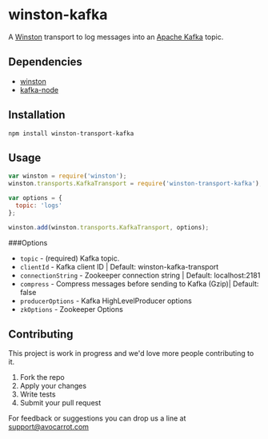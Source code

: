 # winston-kafka
A [Winston](https://github.com/winstonjs/winston) transport to log messages into an [Apache Kafka](http://kafka.apache.org/) topic.

## Dependencies
- [winston](https://github.com/winstonjs/winston)
- [kafka-node](https://github.com/SOHU-Co/kafka-node)

## Installation
```npm install winston-transport-kafka```

## Usage
```js
var winston = require('winston');
winston.transports.KafkaTransport = require('winston-transport-kafka');

var options = {
  topic: 'logs'
};

winston.add(winston.transports.KafkaTransport, options);
```

###Options
- `topic` - (required) Kafka topic.
- `clientId` - Kafka client ID | Default: winston-kafka-transport
- `connectionString` - Zookeeper connection string | Default: localhost:2181
- `compress` - Compress messages before sending to Kafka (Gzip)| Default: false
- `producerOptions` - Kafka HighLevelProducer options
- `zkOptions` - Zookeeper Options

## Contributing
This project is work in progress and we'd love more people contributing to it.

1. Fork the repo
2. Apply your changes
3. Write tests
4. Submit your pull request

For feedback or suggestions you can drop us a line at support@avocarrot.com
